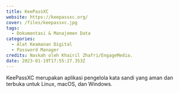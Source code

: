 ```yaml
---
title: KeePassXC
website: https://keepassxc.org/
cover: /files/keepassxc.jpg
tags:
  - Dokumentasi & Manajemen Data
categories:
  - Alat Keamanan Digital
  - Password Manager
credits: Naskah oleh Khairil Zhafri/EngageMedia.
date: 2023-01-19T17:55:27.353Z
---
```

KeePassXC merupakan aplikasi pengelola kata sandi yang aman dan terbuka untuk Linux, macOS, dan Windows.